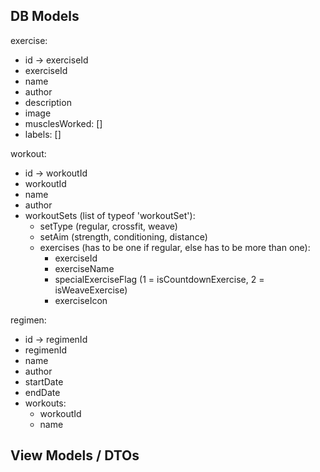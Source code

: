 ## DB Models

exercise:

- id -> exerciseId
- exerciseId
- name
- author
- description
- image
- musclesWorked: []
- labels: []

workout:

- id -> workoutId
- workoutId
- name
- author
- workoutSets (list of typeof 'workoutSet'):
  - setType (regular, crossfit, weave)
  - setAim (strength, conditioning, distance)
  - exercises (has to be one if regular, else has to be more than one):
    - exerciseId
    - exerciseName
    - specialExerciseFlag (1 = isCountdownExercise, 2 = isWeaveExercise)
    - exerciseIcon

regimen:

- id -> regimenId
- regimenId
- name
- author
- startDate
- endDate
- workouts:
  - workoutId
  - name

## View Models / DTOs
